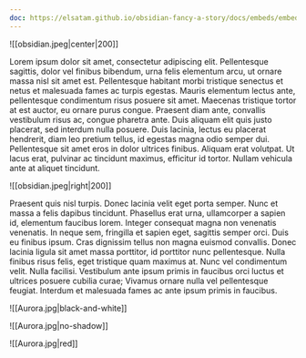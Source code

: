 ```yaml
---
doc: https://elsatam.github.io/obsidian-fancy-a-story/docs/embeds/embeds.html#images
---
```


![[obsidian.jpeg|center|200]]

Lorem ipsum dolor sit amet, consectetur adipiscing elit. Pellentesque sagittis, dolor vel finibus bibendum, urna felis elementum arcu, ut ornare massa nisl sit amet est. Pellentesque habitant morbi tristique senectus et netus et malesuada fames ac turpis egestas. Mauris elementum lectus ante, pellentesque condimentum risus posuere sit amet. Maecenas tristique tortor at est auctor, eu ornare purus congue. Praesent diam ante, convallis vestibulum risus ac, congue pharetra ante. Duis aliquam elit quis justo placerat, sed interdum nulla posuere. Duis lacinia, lectus eu placerat hendrerit, diam leo pretium tellus, id egestas magna odio semper dui. Pellentesque sit amet eros in dolor ultrices finibus. Aliquam erat volutpat. Ut lacus erat, pulvinar ac tincidunt maximus, efficitur id tortor. Nullam vehicula ante at aliquet tincidunt.

![[obsidian.jpeg|right|200]]

Praesent quis nisl turpis. Donec lacinia velit eget porta semper. Nunc et massa a felis dapibus tincidunt. Phasellus erat urna, ullamcorper a sapien id, elementum faucibus lorem. Integer consequat magna non venenatis venenatis. In neque sem, fringilla et sapien eget, sagittis semper orci. Duis eu finibus ipsum. Cras dignissim tellus non magna euismod convallis. Donec lacinia ligula sit amet massa porttitor, id porttitor nunc pellentesque. Nulla finibus risus felis, eget tristique quam maximus at. Nunc vel condimentum velit. Nulla facilisi. Vestibulum ante ipsum primis in faucibus orci luctus et ultrices posuere cubilia curae; Vivamus ornare nulla vel pellentesque feugiat. Interdum et malesuada fames ac ante ipsum primis in faucibus.

![[Aurora.jpg|black-and-white]]

![[Aurora.jpg|no-shadow]]

![[Aurora.jpg|red]]
